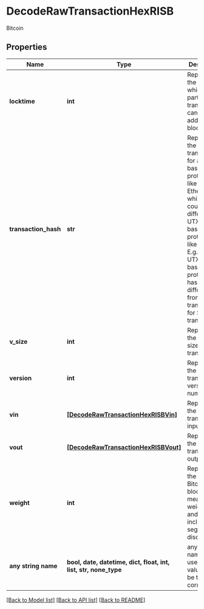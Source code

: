 # DecodeRawTransactionHexRISB

Bitcoin

## Properties
Name | Type | Description | Notes
------------ | ------------- | ------------- | -------------
**locktime** | **int** | Represents the time at which a particular transaction can be added to the blockchain. | 
**transaction_hash** | **str** | Represents the same as transactionId for account-based protocols like Ethereum, while it could be different in UTXO-based protocols like Bitcoin. E.g., in UTXO-based protocols hash is different from transactionId for SegWit transactions. | 
**v_size** | **int** | Represents the virtual size of this transaction. | 
**version** | **int** | Represents the transaction version number. | 
**vin** | [**[DecodeRawTransactionHexRISBVin]**](DecodeRawTransactionHexRISBVin.md) | Represents the transaction inputs. | 
**vout** | [**[DecodeRawTransactionHexRISBVout]**](DecodeRawTransactionHexRISBVout.md) | Represents the transaction outputs. | 
**weight** | **int** | Represents the size of Bitcoin block, measured in weight units and including the segwit discount. | [optional] 
**any string name** | **bool, date, datetime, dict, float, int, list, str, none_type** | any string name can be used but the value must be the correct type | [optional]

[[Back to Model list]](../README.md#documentation-for-models) [[Back to API list]](../README.md#documentation-for-api-endpoints) [[Back to README]](../README.md)


